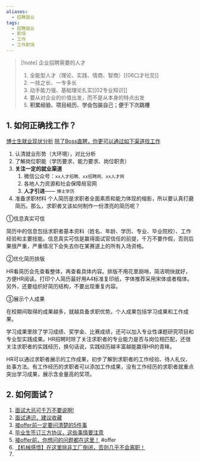 ```yaml
---
aliases:
  - 招聘就业
tags:
  - 招聘就业
  - 职场
  - 工作
  - 工作职场
---
```

> [!note] 企业招聘需要的人才 
> 1. 全能型人才（理论、实践、情商、智商）[[06口才社交]]
> 2. 一技之长、一专多长
> 3. 动手能力强、基础理论扎实[[02专业知识]]
> 4. 要从对企业的价值出发，而不是从本身的特点出发
> 5. **积累经验、项目经历、学会包装自己；便于下次跳槽**

## 1. 如何正确找工作？
[博士生就业现状分析](https://mp.weixin.qq.com/s/IPfyFozth9H1Av85eb4CqQ)
[除了Boss直聘，你更可以通过如下渠道找工作](https://mp.weixin.qq.com/s/W0388OVO2q2BSi1NEQAFPw)
1. 认清就业形势（大环境），对比分析
2. 了解岗位职能（学历要求、能力要求、岗位职责）
3. **关注一定的就业渠道**
	1. 微信公众号：`xx人才招聘、xx招聘网、xx人才网`
	2. 各地人力资源和社会保障局官网
	3. **人才引进**—— `博士学历`
4. 准备求职材料
  个人简历是求职者全面素质和能力体现的缩影，所以要认真打磨简历。那么，求职者又该如何制作一份漂亮的简历呢？  

①信息真实可信

简历中的信息包括求职者基本资料（姓名、年龄、学历、专业、毕业院校）、工作经验和主要技能。信息真实可信是赢得面试官信任的前提，千万不要作假，否则后果很严重，严重情况下会失去你在某赛道上的所有入场资格。

②优化简历排版

HR看简历会先查看整体，再查看具体内容。排版不用花里胡哨，简洁明快就好，方便HR阅读。打印个人简历最好用A4标准复印纸，字体推荐采用宋体或者楷体。另外，还要组织好简历结构，不要出现重复内容。

③展示个人成果

在校期间取得的成果越多，就越具备求职优势。个人成果包括学习成果和工作成果。

学习成果里除了学习成绩、奖学金、比赛成绩，还可以加入专业性课题研究项目和专业型实践成果。HR招聘时除了关注求职者的专业能力是否与岗位相匹配，还很关注求职者的实践经历，换句话说，实践经历越丰富越能赢得HR的青睐。

HR可以通过求职者展示的工作成果，初步了解到求职者的工作经验、待人礼仪、处事方法。有工作经历的求职者可以添加工作成果，没有工作经历的求职者就重点突出学习成果，展示含金量高的奖项。

## 2. 如何面试？
1. [面试大忌可千万不要说啊!](https://mp.weixin.qq.com/s/4riWDA30kZaO4QW8IDP41g)
2. [面试通识，建议收藏](https://mp.weixin.qq.com/s/0Nm-7te8KrPTlMewzwVBIg)
3. [接offer前一定要问清楚的5件事](https://mp.weixin.qq.com/s/1QcwIjUAh2_z1mN1zM-DSg)
4. [毕业生签订三方协议，这些事情要注意](https://mp.weixin.qq.com/s/gxStrtbiQvoxvSNRIZEO2A)
5. [接offer前，你想问的问题都在这里！](https://mp.weixin.qq.com/s/Yhgj1ce2yLNGVwPcQWNyiQ) #offer 
6. [【机械感悟】在这里除非工厂倒闭，否则几乎不会离职！](https://mp.weixin.qq.com/s/sdMyfws9-ANNPhAWs534ow)
7. 